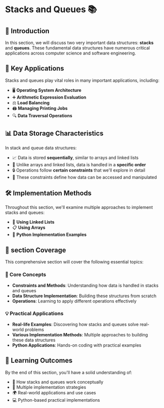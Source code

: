 #  **Stacks and Queues** 📚

## 🌟 Introduction

In this section, we will discuss two very important data structures: **stacks** and **queues**. These fundamental data structures have numerous critical applications across computer science and software engineering.

## 🚀 Key Applications

Stacks and queues play vital roles in many important applications, including:

- 🖥️ **Operating System Architecture**
- ➕ **Arithmetic Expression Evaluation**
- ⚖️ **Load Balancing**
- 🖨️ **Managing Printing Jobs**
- 🔍 **Data Traversal Operations**

## 📊 Data Storage Characteristics

In stack and queue data structures:

- 📈 Data is stored **sequentially**, similar to arrays and linked lists
- 🎯 Unlike arrays and linked lists, data is handled in a **specific order**
- 🔒 Operations follow **certain constraints** that we'll explore in detail
- 📝 These constraints define how data can be accessed and manipulated

## 🛠️ Implementation Methods

Throughout this section, we'll examine multiple approaches to implement stacks and queues:

- 🔗 **Using Linked Lists**
- 📋 **Using Arrays**
- 🐍 **Python Implementation Examples**

## 📖 section Coverage

This comprehensive section will cover the following essential topics:

### 🎯 Core Concepts
- **Constraints and Methods**: Understanding how data is handled in stacks and queues
- **Data Structure Implementation**: Building these structures from scratch
- **Operations**: Learning to apply different operations effectively

### 💡 Practical Applications
- **Real-life Examples**: Discovering how stacks and queues solve real-world problems
- **Various Implementation Methods**: Multiple approaches to building these data structures
- **Python Applications**: Hands-on coding with practical examples

## 🎉 Learning Outcomes

By the end of this section, you'll have a solid understanding of:

- 📌 How stacks and queues work conceptually
- 🔧 Multiple implementation strategies
- 🌍 Real-world applications and use cases
- 💻 Python-based practical implementations

